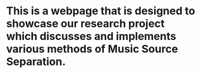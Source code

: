 # This is a webpage that is designed to showcase our research project which discusses and implements various methods of Music Source Separation. 
